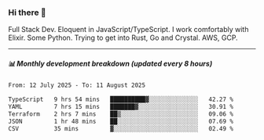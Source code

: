 ### Hi there 👋

Full Stack Dev. Eloquent in JavaScript/TypeScript. I work comfortably with Elixir. Some Python. Trying to get into Rust, Go and Crystal. AWS, GCP.

***

##### 📊 Monthly development breakdown (updated every 8 hours)

<!--START_SECTION:waka-->

```txt
From: 12 July 2025 - To: 11 August 2025

TypeScript   9 hrs 54 mins   ██████████▓░░░░░░░░░░░░░░   42.27 %
YAML         7 hrs 15 mins   ███████▓░░░░░░░░░░░░░░░░░   30.91 %
Terraform    2 hrs 7 mins    ██▒░░░░░░░░░░░░░░░░░░░░░░   09.06 %
JSON         1 hr 48 mins    ██░░░░░░░░░░░░░░░░░░░░░░░   07.69 %
CSV          35 mins         ▓░░░░░░░░░░░░░░░░░░░░░░░░   02.49 %
```

<!--END_SECTION:waka-->
